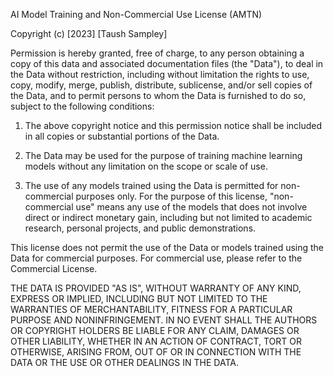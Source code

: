 AI Model Training and Non-Commercial Use License (AMTN)

Copyright (c) [2023] [Taush Sampley]

Permission is hereby granted, free of charge, to any person obtaining a copy of this data and associated documentation files (the "Data"), to deal in the Data without restriction, including without limitation the rights to use, copy, modify, merge, publish, distribute, sublicense, and/or sell copies of the Data, and to permit persons to whom the Data is furnished to do so, subject to the following conditions:

1. The above copyright notice and this permission notice shall be included in all copies or substantial portions of the Data.

2. The Data may be used for the purpose of training machine learning models without any limitation on the scope or scale of use.

3. The use of any models trained using the Data is permitted for non-commercial purposes only. For the purpose of this license, "non-commercial use" means any use of the models that does not involve direct or indirect monetary gain, including but not limited to academic research, personal projects, and public demonstrations.

This license does not permit the use of the Data or models trained using the Data for commercial purposes. For commercial use, please refer to the Commercial License.

THE DATA IS PROVIDED "AS IS", WITHOUT WARRANTY OF ANY KIND, EXPRESS OR IMPLIED, INCLUDING BUT NOT LIMITED TO THE WARRANTIES OF MERCHANTABILITY, FITNESS FOR A PARTICULAR PURPOSE AND NONINFRINGEMENT. IN NO EVENT SHALL THE AUTHORS OR COPYRIGHT HOLDERS BE LIABLE FOR ANY CLAIM, DAMAGES OR OTHER LIABILITY, WHETHER IN AN ACTION OF CONTRACT, TORT OR OTHERWISE, ARISING FROM, OUT OF OR IN CONNECTION WITH THE DATA OR THE USE OR OTHER DEALINGS IN THE DATA.
